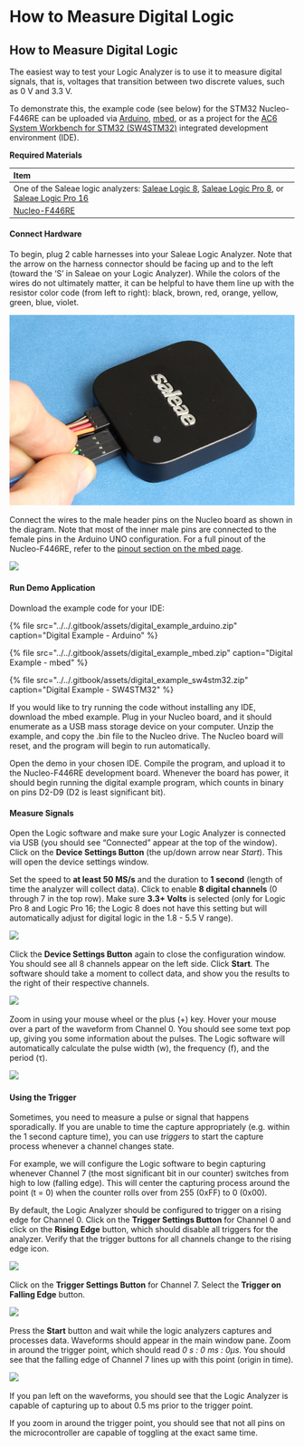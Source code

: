 # How to Measure Digital Logic

## How to Measure Digital Logic

The easiest way to test your Logic Analyzer is to use it to measure digital signals, that is, voltages that transition between two discrete values, such as 0 V and 3.3 V.

To demonstrate this, the example code \(see below\) for the STM32 Nucleo-F446RE can be uploaded via [Arduino](https://www.arduino.cc/), [mbed](https://os.mbed.com/), or as a project for the [AC6 System Workbench for STM32 \(SW4STM32\)](http://www.openstm32.org/) integrated development environment \(IDE\).

**Required Materials**

| Item |
| :--- |
| One of the Saleae logic analyzers: [Saleae Logic 8](https://usd.saleae.com/products/saleae-logic-8), [Saleae Logic Pro 8](https://usd.saleae.com/products/saleae-logic-pro-8), or [Saleae Logic Pro 16](https://usd.saleae.com/products/saleae-logic-pro-16)​ |
| ​[Nucleo-F446RE](https://www.digikey.com/product-detail/en/stmicroelectronics/NUCLEO-F446RE/497-15882-ND/5347712)​ |

#### Connect Hardware <a id="connect-hardware"></a>

To begin, plug 2 cable harnesses into your Saleae Logic Analyzer. Note that the arrow on the harness connector should be facing up and to the left \(toward the ‘S’ in Saleae on your Logic Analyzer\). While the colors of the wires do not ultimately matter, it can be helpful to have them line up with the resistor color code \(from left to right\): black, brown, red, orange, yellow, green, blue, violet.

![](../../.gitbook/assets/saleae_harness_2%20%281%29%20%281%29.jpg)

Connect the wires to the male header pins on the Nucleo board as shown in the diagram. Note that most of the inner male pins are connected to the female pins in the Arduino UNO configuration. For a full pinout of the Nucleo-F446RE, refer to the [pinout section on the mbed page](https://os.mbed.com/platforms/ST-Nucleo-F446RE/#nucleo-pinout).

![](../../.gitbook/assets/digital_circuit_fritzing.png)

#### Run Demo Application <a id="run-demo-application"></a>

Download the example code for your IDE:

{% file src="../../.gitbook/assets/digital\_example\_arduino.zip" caption="Digital Example - Arduino" %}

{% file src="../../.gitbook/assets/digital\_example\_mbed.zip" caption="Digital Example - mbed" %}

{% file src="../../.gitbook/assets/digital\_example\_sw4stm32.zip" caption="Digital Example - SW4STM32" %}

If you would like to try running the code without installing any IDE, download the mbed example. Plug in your Nucleo board, and it should enumerate as a USB mass storage device on your computer. Unzip the example, and copy the .bin file to the Nucleo drive. The Nucleo board will reset, and the program will begin to run automatically.

Open the demo in your chosen IDE. Compile the program, and upload it to the Nucleo-F446RE development board. Whenever the board has power, it should begin running the digital example program, which counts in binary on pins D2-D9 \(D2 is least significant bit\).

#### Measure Signals <a id="measure-signals"></a>

Open the Logic software and make sure your Logic Analyzer is connected via USB \(you should see “Connected” appear at the top of the window\). Click on the **Device Settings Button** \(the up/down arrow near _Start_\). This will open the device settings window.

Set the speed to **at least 50 MS/s** and the duration to **1 second** \(length of time the analyzer will collect data\). Click to enable **8 digital channels** \(0 through 7 in the top row\). Make sure **3.3+ Volts** is selected \(only for Logic Pro 8 and Logic Pro 16; the Logic 8 does not have this setting but will automatically adjust for digital logic in the 1.8 - 5.5 V range\).

![](../../.gitbook/assets/screen_06.png)

Click the **Device Settings Button** again to close the configuration window. You should see all 8 channels appear on the left side. Click **Start**. The software should take a moment to collect data, and show you the results to the right of their respective channels.

![](../../.gitbook/assets/screen_07.png)

Zoom in using your mouse wheel or the plus \(+\) key. Hover your mouse over a part of the waveform from Channel 0. You should see some text pop up, giving you some information about the pulses. The Logic software will automatically calculate the pulse width \(w\), the frequency \(f\), and the period \(τ\).

![](../../.gitbook/assets/screen_08%20%281%29.png)

#### Using the Trigger <a id="using-the-trigger"></a>

Sometimes, you need to measure a pulse or signal that happens sporadically. If you are unable to time the capture appropriately \(e.g. within the 1 second capture time\), you can use _triggers_ to start the capture process whenever a channel changes state.

For example, we will configure the Logic software to begin capturing whenever Channel 7 \(the most significant bit in our counter\) switches from high to low \(falling edge\). This will center the capturing process around the point \(t = 0\) when the counter rolls over from 255 \(0xFF\) to 0 \(0x00\).

By default, the Logic Analyzer should be configured to trigger on a rising edge for Channel 0. Click on the **Trigger Settings Button** for Channel 0 and click on the **Rising Edge** button, which should disable all triggers for the analyzer. Verify that the trigger buttons for all channels change to the rising edge icon.

![](../../.gitbook/assets/screen_09.png)

Click on the **Trigger Settings Button** for Channel 7. Select the **Trigger on Falling Edge** button.

![](../../.gitbook/assets/screen_10.png)

Press the **Start** button and wait while the logic analyzers captures and processes data. Waveforms should appear in the main window pane. Zoom in around the trigger point, which should read _0 s : 0 ms : 0μs_. You should see that the falling edge of Channel 7 lines up with this point \(origin in time\).

![](../../.gitbook/assets/screen_11.png)

If you pan left on the waveforms, you should see that the Logic Analyzer is capable of capturing up to about 0.5 ms prior to the trigger point.

If you zoom in around the trigger point, you should see that not all pins on the microcontroller are capable of toggling at the exact same time.

